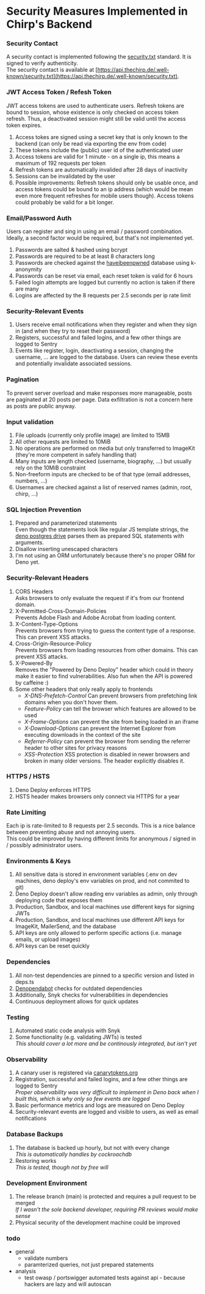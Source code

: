 # Security Measures Implemented in Chirp's Backend

### Security Contact

A security contact is implemented following the [security.txt](https://securitytxt.org) standard. It is signed to verify authenticity.  
The security contact is available at [https://api.thechirp.de/.well-known/security.txt](https://api.thechirp.de/.well-known/security.txt).

### JWT Access Token / Refesh Token

JWT access tokens are used to authenticate users. Refresh tokens are bound to session, whose existence is only checked on access token refresh. Thus, a deactivated session might still be valid until the access token expires.

1. Access tokes are signed using a secret key that is only known to the backend (can only be read via exporting the env from code)
2. These tokens include the (public) user id of the authenticated user
3. Access tokens are valid for 1 minute - on a single ip, this means a maximum of 192 requests per token
4. Refresh tokens are automatically invalided after 28 days of inactivity
5. Sessions can be invalidated by the user
6. Possible improvements: Refresh tokens should only be usable once, and access tokens could be bound to an ip address (which would be mean even more frequent refreshes for mobile users though). Access tokens could probably be valid for a bit longer.

### Email/Password Auth

Users can register and sing in using an email / password combination. Ideally, a second factor would be required, but that's not implemented yet.

1. Passwords are salted & hashed using bcrypt
2. Passwords are required to be at least 8 characters long
3. Passwords are checked against the [haveibeenpwned](https://haveibeenpwned.com) database using k-anonymity
4. Passwords can be reset via email, each reset token is valid for 6 hours
5. Failed login attempts are logged but currently no action is taken if there are many
6. Logins are affected by the 8 requests per 2.5 seconds per ip rate limit

### Security-Relevant Events

1. Users receive email notifications when they register and when they sign in (and when they try to reset their password)
2. Registers, successful and failed logins, and a few other things are logged to Sentry
3. Events like register, login, deactivating a session, changing the username, ... are logged to the database. Users can review these events and potentially invalidate associated sessions.

### Pagination

To prevent server overload and make responses more manageable, posts are paginated at 20 posts per page. Data exfiltration is not a concern here as posts are public anyway.

### Input validation

1. File uploads (currently only profile image) are limited to 15MB
2. All other requests are limited to 10MiB
3. No operations are performed on media but only transferred to ImageKit (they're more competent in safely handling that)
4. Many inputs are length checked (username, biography, ...) but usually rely on the 10MiB constraint
5. Non-freeform inputs are checked to be of that type (email addresses, numbers, ...)
6. Usernames are checked against a list of reserved names (admin, root, chirp, ...)

### SQL Injection Prevention

1. Prepared and parameterized statements  
    Even though the statements look like regular JS template strings, the [deno postgres drive](https://deno-postgres.com/#/?id=template-strings) parses them as prepared SQL statements with arguments.
2. Disallow inserting unescaped characters
3. I'm not using an ORM unfortunately because there's no proper ORM for Deno yet.

### Security-Relevant Headers

1. CORS Headers  
    Asks browsers to only evaluate the request if it's from our frontend domain.
2. X-Permitted-Cross-Domain-Policies  
    Prevents Adobe Flash and Adobe Acrobat from loading content.
3. X-Content-Type-Options  
    Prevents browsers from trying to guess the content type of a response. This can prevent XSS attacks.
4. Cross-Origin-Resource-Policy  
    Prevents browsers from loading resources from other domains. This can prevent XSS attacks.
5. X-Powered-By  
    Removes the "Powered by Deno Deploy" header which could in theory make it easier to find vulnerabilities. Also fun when the API is powered by caffeine :\)
6. Some other headers that only really apply to frontends
    - *X-DNS-Prefetch-Control*
        Can prevent browsers from prefetching link domains when you don't hover them.
    - *Feature-Policy*
        can tell the browser which features are allowed to be used
    - *X-Frame-Options*
        can prevent the site from being loaded in an iframe
    - *X-Download-Options*
        can prevent the Internet Explorer from executing downloads in the context of the site
    - *Referrer-Policy*
        can prevent the browser from sending the referrer header to other sites for privacy reasons
    - *XSS-Protection*
        XSS protection is disabled in newer browsers and broken in many older versions. The header explicitly disables it.

### HTTPS / HSTS

1. Deno Deploy enforces HTTPS
2. HSTS header makes browsers only connect via HTTPS for a year

### Rate Limiting

Each ip is rate-limited to 8 requests per 2.5 seconds. This is a nice balance between preventing abuse and not annoying users.  
This could be improved by having different limits for anonymous / signed in / possibly administrator users.

### Environments & Keys

1. All sensitive data is stored in environment variables (.env on dev machines, deno deploy's env variables on prod, and not commited to git)
2. Deno Deploy doesn't allow reading env variables as admin, only through deploying code that exposes them
3. Production, Sandbox, and local machines use different keys for signing JWTs
4. Production, Sandbox, and local machines use different API keys for ImageKit, MailerSend, and the database
5. API keys are only allowed to perform specific actions (i.e. manage emails, or upload images)
6. API keys can be reset quickly

### Dependencies

1. All non-test dependencies are pinned to a specific version and listed in deps.ts
2. [Denopendabot](https://github.com/hasundue/denopendabot) checks for outdated dependencies
3. Additionally, Snyk checks for vulnerabilities in dependencies
4. Continuous deployment allows for quick updates

### Testing

1. Automated static code analysis with Snyk
2. Some functionality (e.g. validating JWTs) is tested  
    *This should cover a lot more and be continously integrated, but isn't yet*

### Observability

1. A canary user is registered via [canarytokens.org](https://canarytokens.org)
2. Registration, successful and failed logins, and a few other things are logged to Sentry  
    *Proper observability was very difficult to implement in Deno back when I built this, which is why only so few events are logged*
3. Basic performance metrics and logs are measured on Deno Deploy
4. Security-relevant events are logged and visible to users, as well as email notifications

### Database Backups

1. The database is backed up hourly, but not with every change  
    *This is automatically handles by cockroachdb*
2. Restoring works  
    *This is tested, though not by free will*

### Development Environment

1. The release branch (main) is protected and requires a pull request to be merged  
    *If I wasn't the sole backend developer, requiring PR reviews would make sense*
2. Physical security of the development machine could be improved




### todo
- general
  - validate numbers
  - paramterized queries, not just prepared statements
- analysis
  - test owasp / portswigger automated tests against api - because hackers are lazy and will autoscan 
